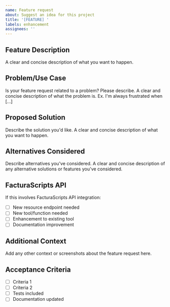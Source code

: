 ```yaml
---
name: Feature request
about: Suggest an idea for this project
title: '[FEATURE] '
labels: enhancement
assignees: ''
---
```


## Feature Description
A clear and concise description of what you want to happen.

## Problem/Use Case
Is your feature request related to a problem? Please describe.
A clear and concise description of what the problem is. Ex. I'm always frustrated when [...]

## Proposed Solution
Describe the solution you'd like.
A clear and concise description of what you want to happen.

## Alternatives Considered
Describe alternatives you've considered.
A clear and concise description of any alternative solutions or features you've considered.

## FacturaScripts API
If this involves FacturaScripts API integration:
- [ ] New resource endpoint needed
- [ ] New tool/function needed  
- [ ] Enhancement to existing tool
- [ ] Documentation improvement

## Additional Context
Add any other context or screenshots about the feature request here.

## Acceptance Criteria
- [ ] Criteria 1
- [ ] Criteria 2
- [ ] Tests included
- [ ] Documentation updated
